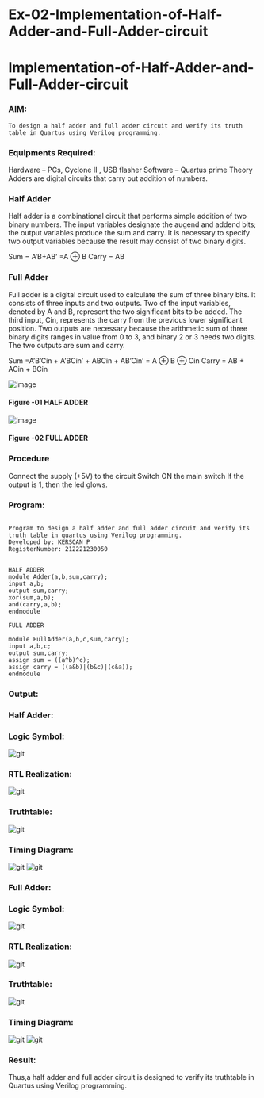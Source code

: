 # Ex-02-Implementation-of-Half-Adder-and-Full-Adder-circuit

# Implementation-of-Half-Adder-and-Full-Adder-circuit
### AIM:
    To design a half adder and full adder circuit and verify its truth table in Quartus using Verilog programming.

### Equipments Required:
   Hardware – PCs, Cyclone II , USB flasher
   Software – Quartus prime
Theory
   Adders are digital circuits that carry out addition of numbers.

### Half Adder
   Half adder is a combinational circuit that performs simple addition of two binary numbers. The input variables designate the augend and addend bits; the output variables produce the sum and carry. It is necessary to specify two output variables because the result may consist of two binary digits.

Sum = A’B+AB’ =A ⊕ B Carry = AB

### Full Adder
   Full adder is a digital circuit used to calculate the sum of three binary bits. It consists of three inputs and two outputs. Two of the input variables, denoted by A and B, represent the two significant bits to be added. The third input, Cin, represents the carry from the previous lower significant position. Two outputs are necessary because the arithmetic sum of three binary digits ranges in value from 0 to 3, and binary 2 or 3 needs two digits. The two outputs are sum and carry.

Sum =A’B’Cin + A’BCin’ + ABCin + AB’Cin’ = A ⊕ B ⊕ Cin Carry = AB + ACin + BCin

 ![image](https://user-images.githubusercontent.com/36288975/163552156-a13e5a56-c638-4110-97d9-8896907c8d25.png)

#### Figure -01 HALF ADDER 


![image](https://user-images.githubusercontent.com/36288975/163552057-b3547877-6d07-45b4-b7e0-bcfebfad9e1d.png)

#### Figure -02 FULL ADDER 

### Procedure

Connect the supply (+5V) to the circuit
Switch ON the main switch
If the output is 1, then the led glows.

### Program:
```

Program to design a half adder and full adder circuit and verify its truth table in quartus using Verilog programming.
Developed by: KERSOAN P
RegisterNumber: 212221230050


HALF ADDER 
module Adder(a,b,sum,carry);
input a,b;
output sum,carry;
xor(sum,a,b);
and(carry,a,b);
endmodule 

FULL ADDER

module FullAdder(a,b,c,sum,carry);
input a,b,c;
output sum,carry;
assign sum = ((a^b)^c);
assign carry = ((a&b)|(b&c)|(c&a));
endmodule
```
### Output:
### Half Adder:
### Logic Symbol:
![git](P1.jpeg)

### RTL Realization:
![git](P2.jpeg)
### Truthtable:
![git](P3.jpeg)
### Timing Diagram:
![git](P4.jpeg)
![git](fu.jpeg)
### Full Adder:
### Logic Symbol:
![git](P5.jpeg)

### RTL Realization:
![git](P6.jpeg)
### Truthtable:
![git](P7.jpeg)
### Timing Diagram:
![git](P8.jpeg)
![git](ha.jpeg)

### Result:
Thus,a half adder and full adder circuit is designed to verify its truthtable in Quartus using Verilog programming.
